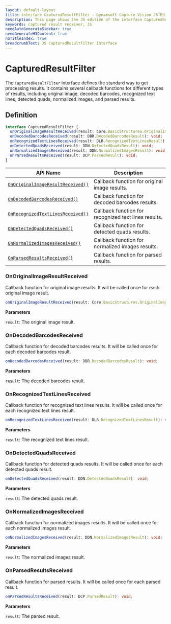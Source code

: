 ```yaml
---
layout: default-layout
title: interface CapturedResultFilter - Dynamsoft Capture Vision JS Edition API Reference
description: This page shows the JS edition of the interface CapturedResultFilter in CaptureVisionRouter Module.
keywords: captured result receiver, JS
needAutoGenerateSidebar: true
needGenerateH3Content: true
noTitleIndex: true
breadcrumbText: JS CapturedResultFilter Interface
---
```


# CapturedResultFilter

The `CapturedResultFilter` interface defines the standard way to get processing results. It contains several callback functions for different types of results, including original image, decoded barcodes, recognized text lines, detected quads, normalized images, and parsed results.

## Definition

```typescript
interface CapturedResultFilter {
  onOriginalImageResultReceived(result: Core.BasicStructures.OriginalImageResultItem): void;
  onDecodedBarcodesReceived(result: DBR.DecodedBarcodesResult): void;
  onRecognizedTextLinesReceived(result: DLR.RecognizedTextLinesResult): void;
  onDetectedQuadsReceived(result: DDN.DetectedQuadsResult): void;
  onNormalizedImagesReceived(result: DDN.NormalizedImagesResult): void;
  onParsedResultsReceived(result: DCP.ParsedResult): void;
} 
```

| API Name                                                            | Description                                          |
| ------------------------------------------------------------------- | ---------------------------------------------------- |
| [`OnOriginalImageResultReceived()`](#onoriginalimageresultreceived) | Callback function for original image results.             |
| [`OnDecodedBarcodesReceived()`](#ondecodedbarcodesreceived)         | Callback function for decoded barcodes results.      |
| [`OnRecognizedTextLinesReceived()`](#onrecognizedtextlinesreceived) | Callback function for recognized text lines results. |
| [`OnDetectedQuadsReceived()`](#ondetectedquadsreceived)             | Callback function for detected quads results.        |
| [`OnNormalizedImagesReceived()`](#onnormalizedimagesreceived)       | Callback function for normalized images results.     |
| [`OnParsedResultsReceived()`](#onparsedresultsreceived)             | Callback function for parsed results.                |

### OnOriginalImageResultReceived

Callback function for original image results. It will be called once for each original image result.

```typescript
onOriginalImageResultReceived(result: Core.BasicStructures.OriginalImageResultItem): void;
```

**Parameters**

`result`: The original image result.

### OnDecodedBarcodesReceived

Callback function for decoded barcodes results. It will be called once for each decoded barcodes result.

```typescript
onDecodedBarcodesReceived(result: DBR.DecodedBarcodesResult): void;
```

**Parameters**

`result`: The decoded barcodes result.

### OnRecognizedTextLinesReceived

Callback function for recognized text lines results. It will be called once for each recognized text lines result.

```typescript
onRecognizedTextLinesReceived(result: DLR.RecognizedTextLinesResult): void;
```

**Parameters**

`result`: The recognized text lines result.

### OnDetectedQuadsReceived

Callback function for detected quads results. It will be called once for each detected quads result.

```typescript
onDetectedQuadsReceived(result: DDN.DetectedQuadsResult): void;
```

**Parameters**

`result`: The detected quads result.

### OnNormalizedImagesReceived

Callback function for normalized images results. It will be called once for each normalized images result.

```typescript
onNormalizedImagesReceived(result: DDN.NormalizedImagesResult): void;
```

**Parameters**

`result`: The normalized images result.

### OnParsedResultsReceived

Callback function for parsed results. It will be called once for each parsed result.

```typescript
onParsedResultsReceived(result: DCP.ParsedResult): void;
```

**Parameters**

`result`: The parsed result.
